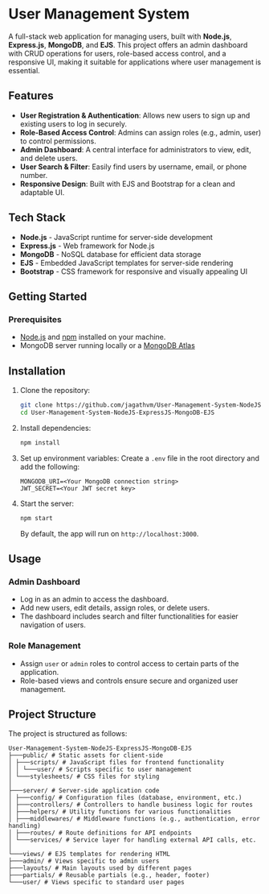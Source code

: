 # User Management System

A full-stack web application for managing users, built with **Node.js**, **Express.js**, **MongoDB**, and **EJS**. This project offers an admin dashboard with CRUD operations for users, role-based access control, and a responsive UI, making it suitable for applications where user management is essential.

## Features

- **User Registration & Authentication**: Allows new users to sign up and existing users to log in securely.
- **Role-Based Access Control**: Admins can assign roles (e.g., admin, user) to control permissions.
- **Admin Dashboard**: A central interface for administrators to view, edit, and delete users.
- **User Search & Filter**: Easily find users by username, email, or phone number.
- **Responsive Design**: Built with EJS and Bootstrap for a clean and adaptable UI.

## Tech Stack

- **Node.js** - JavaScript runtime for server-side development
- **Express.js** - Web framework for Node.js
- **MongoDB** - NoSQL database for efficient data storage
- **EJS** - Embedded JavaScript templates for server-side rendering
- **Bootstrap** - CSS framework for responsive and visually appealing UI

## Getting Started

### Prerequisites

- [Node.js](https://nodejs.org/) and [npm](https://npmjs.com/) installed on your machine.
- MongoDB server running locally or a [MongoDB Atlas](https://www.mongodb.com/cloud/atlas)

## Installation

1. Clone the repository:

   ```bash
   git clone https://github.com/jagathvm/User-Management-System-NodeJS-ExpressJS-MongoDB-EJS.git
   cd User-Management-System-NodeJS-ExpressJS-MongoDB-EJS
   ```

2. Install dependencies:

   ```bash
   npm install
   ```

3. Set up environment variables:
   Create a `.env` file in the root directory and add the following:

   ```plaintext
   MONGODB_URI=<Your MongoDB connection string>
   JWT_SECRET=<Your JWT secret key>
   ```

4. Start the server:
   ```bash
   npm start
   ```
   By default, the app will run on `http://localhost:3000`.

## Usage

### Admin Dashboard

- Log in as an admin to access the dashboard.
- Add new users, edit details, assign roles, or delete users.
- The dashboard includes search and filter functionalities for easier navigation of users.

### Role Management

- Assign `user` or `admin` roles to control access to certain parts of the application.
- Role-based views and controls ensure secure and organized user management.

## Project Structure

The project is structured as follows:

```plaintext
User-Management-System-NodeJS-ExpressJS-MongoDB-EJS
├───public/ # Static assets for client-side
│ ├───scripts/ # JavaScript files for frontend functionality
│ │ └───user/ # Scripts specific to user management
│ └───stylesheets/ # CSS files for styling
│
├───server/ # Server-side application code
│ ├───config/ # Configuration files (database, environment, etc.)
│ ├───controllers/ # Controllers to handle business logic for routes
│ ├───helpers/ # Utility functions for various functionalities
│ ├───middlewares/ # Middleware functions (e.g., authentication, error handling)
│ ├───routes/ # Route definitions for API endpoints
│ └───services/ # Service layer for handling external API calls, etc.
│
└───views/ # EJS templates for rendering HTML
├───admin/ # Views specific to admin users
├───layouts/ # Main layouts used by different pages
├───partials/ # Reusable partials (e.g., header, footer)
└───user/ # Views specific to standard user pages
```
